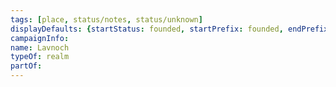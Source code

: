 ```yaml
---
tags: [place, status/notes, status/unknown]
displayDefaults: {startStatus: founded, startPrefix: founded, endPrefix: destroyed, endStatus: destroyed}
campaignInfo:
name: Lavnoch
typeOf: realm
partOf:
---
```






